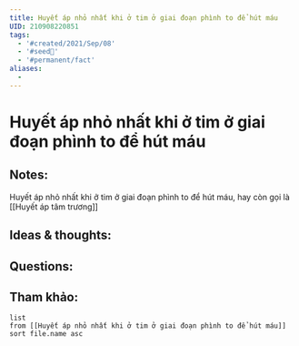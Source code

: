 ```yaml
---
title: Huyết áp nhỏ nhất khi ở tim ở giai đoạn phình to để hút máu
UID: 210908220851
tags:
  - '#created/2021/Sep/08'
  - '#seed🥜'
  - '#permanent/fact'
aliases:
  - 
---
```

# Huyết áp nhỏ nhất khi ở tim ở giai đoạn phình to để hút máu

## Notes:
Huyết áp nhỏ nhất khi ở tim ở giai đoạn phình to để hút máu, hay còn gọi là [[Huyết áp tâm trương]]

## Ideas & thoughts:

## Questions:


## Tham khảo:
```dataview
list
from [[Huyết áp nhỏ nhất khi ở tim ở giai đoạn phình to để hút máu]]
sort file.name asc
```